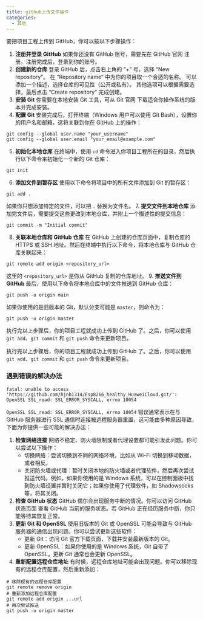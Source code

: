 ```yaml
---
title: github上传文件操作
categories:
  - 其他
---
```


要把项目工程上传到 GitHub，你可以按以下步骤操作：
1. **注册并登录 GitHub**
如果你还没有 GitHub 账号，需要先在 GitHub 官网 注册。注册完成后，登录到你的账号。
2. **创建新的仓库**
登录 GitHub 后，点击右上角的 “+” 号，选择 “New repository”。
在 “Repository name” 中为你的项目取一个合适的名称。
可以添加一个描述，选择仓库的可见性（公开或私有）。
其他选项可以根据需要选择，最后点击 “Create repository” 完成创建。
3. **安装 Git**
你需要在本地安装 Git 工具，可从 Git 官网 下载适合你操作系统的版本并完成安装。
4. **配置 Git**
安装完成后，打开终端（Windows 用户可以使用 Git Bash），设置你的用户名和邮箱，这将关联到你在 GitHub 上的操作：

```
git config --global user.name "your_username"
git config --global user.email "your_email@example.com"
```

5. **初始化本地仓库**
在终端中，使用 `cd` 命令进入你项目工程所在的目录，然后执行以下命令来初始化一个新的 Git 仓库：

```
git init
```

6. **添加文件到暂存区**
使用以下命令将项目中的所有文件添加到 Git 的暂存区：

```
git add .
```

如果你只想添加特定的文件，可以把 `.` 替换为文件名。
7. **提交文件到本地仓库**
添加完文件后，需要提交这些更改到本地仓库，并附上一个描述性的提交信息：

```
git commit -m "Initial commit"
```

8. **关联本地仓库和 GitHub 仓库**
在 GitHub 上创建的仓库页面中，复制仓库的 HTTPS 或 SSH 地址。然后在终端中执行以下命令，将本地仓库与 GitHub 仓库关联起来：

```
git remote add origin <repository_url>
```

这里的 `<repository_url>` 是你从 GitHub 复制的仓库地址。
9. **推送文件到 GitHub**
最后，使用以下命令将本地仓库中的文件推送到 GitHub 仓库：

```
git push -u origin main
```

如果你使用的是旧版本的 Git，默认分支可能是 `master`，则命令为：

```
git push -u origin master
```

执行完以上步骤后，你的项目工程就成功上传到 GitHub 了。之后，你可以使用 `git add`、`git commit` 和 `git push` 命令来更新项目。


执行完以上步骤后，你的项目工程就成功上传到 GitHub 了。之后，你可以使用 `git add`、`git commit` 和 `git push` 命令来更新项目。

### 遇到错误的解决办法

```
fatal: unable to access 'https://github.com/hjnb1314/Esp8266_healthy_HuaweiCloud.git/': OpenSSL SSL_read: SSL_ERROR_SYSCALL, errno 10054
```

`OpenSSL SSL_read: SSL_ERROR_SYSCALL, errno 10054` 错误通常表示在与 GitHub 服务器进行 SSL 通信时连接被远程服务器重置，这可能由多种原因导致，下面为你提供一些可能的解决办法：
1. **检查网络连接**
网络不稳定、防火墙限制或者代理设置都可能引发此问题。你可以尝试以下操作：
    - 切换网络：尝试切换到不同的网络环境，比如从 Wi-Fi 切换到移动数据，或者相反。
    - 关闭防火墙或代理：暂时关闭本地的防火墙或者代理软件，然后再次尝试推送代码。例如，如果你使用的是 Windows 系统，可以在控制面板中找到防火墙设置并暂时关闭它；如果你使用了代理软件，如 Shadowsocks 等，将其关闭。
2. **检查 GitHub 状态**
GitHub 偶尔会出现服务中断的情况。你可以访问 GitHub 状态页面 查看 GitHub 当前的服务状态。若 GitHub 正在经历服务中断，你只能等待其恢复正常。
3. **更新 Git 和 OpenSSL**
使用旧版本的 Git 或 OpenSSL 可能会导致与 GitHub 服务器的通信出现问题。你可以尝试更新这些软件：
    - 更新 Git：访问 Git 官方下载页面，下载并安装最新版本的 Git。
    - 更新 OpenSSL：如果你使用的是 Windows 系统，Git 自带了 OpenSSL，更新 Git 通常也会更新 OpenSSL。
4. **重新配置远程仓库地址**
有时候，远程仓库地址可能会出现问题。你可以移除现有的远程仓库配置，然后重新添加：
```
# 移除现有的远程仓库配置
git remote remove origin
# 重新添加远程仓库配置
git remote add origin ...url
# 再次尝试推送
git push -u origin master
```
